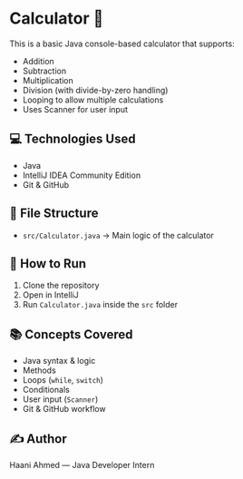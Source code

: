 # Calculator 🧮

This is a basic Java console-based calculator that supports:

- Addition
- Subtraction
- Multiplication
- Division (with divide-by-zero handling)
- Looping to allow multiple calculations
- Uses Scanner for user input

## 💻 Technologies Used
- Java
- IntelliJ IDEA Community Edition
- Git & GitHub

## 📂 File Structure
- `src/Calculator.java` → Main logic of the calculator

## 🚀 How to Run
1. Clone the repository
2. Open in IntelliJ
3. Run `Calculator.java` inside the `src` folder

## 📚 Concepts Covered
- Java syntax & logic
- Methods
- Loops (`while`, `switch`)
- Conditionals
- User input (`Scanner`)
- Git & GitHub workflow

## ✍️ Author
Haani Ahmed — Java Developer Intern
